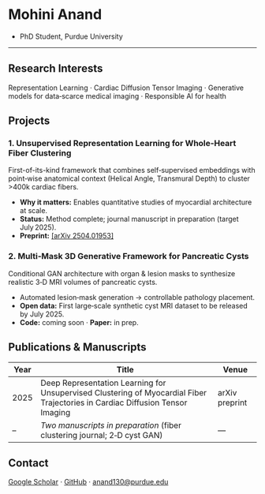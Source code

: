 # Mohini Anand
* PhD Student, Purdue University 

---

## Research Interests
Representation Learning · Cardiac Diffusion Tensor Imaging · Generative models for data‑scarce medical imaging · Responsible AI for health

## Projects

### 1. Unsupervised Representation Learning for Whole‑Heart Fiber Clustering
First-of-its-kind framework that combines self‑supervised embeddings with point‑wise anatomical context (Helical Angle, Transmural Depth) to cluster >400k cardiac fibers.
- **Why it matters:** Enables quantitative studies of myocardial architecture at scale.
- **Status:** Method complete; journal manuscript in preparation (target July 2025).  
- **Preprint:** [[arXiv 2504.01953]](https://arxiv.org/abs/2504.01953)

### 2. Multi‑Mask 3D Generative Framework for Pancreatic Cysts
Conditional GAN architecture with organ & lesion masks to synthesize realistic 3‑D MRI volumes of pancreatic cysts.
- Automated lesion‑mask generation → controllable pathology placement.
- **Open data:** First large‑scale synthetic cyst MRI dataset to be released by July 2025.
- **Code:** coming soon · **Paper:** in prep.

## Publications & Manuscripts


| Year | Title | Venue |
|------|-------|-------|
| 2025 | Deep Representation Learning for Unsupervised Clustering of Myocardial Fiber Trajectories in Cardiac Diffusion Tensor Imaging | arXiv preprint |
| – | *Two manuscripts in preparation* (fiber clustering journal; 2‑D cyst GAN) | — |


## Contact
[Google Scholar](https://scholar.google.com/citations?user=gjDiGX0AAAAJ&hl=en) · [GitHub](https://github.com/mohini-anand) · anand130@purdue.edu

